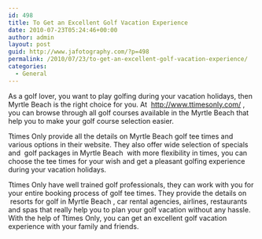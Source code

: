 ```yaml
---
id: 498
title: To Get an Excellent Golf Vacation Experience
date: 2010-07-23T05:24:46+00:00
author: admin
layout: post
guid: http://www.jafotography.com/?p=498
permalink: /2010/07/23/to-get-an-excellent-golf-vacation-experience/
categories:
  - General
---
```

As a golf lover, you want to play golfing during your vacation holidays, then Myrtle Beach is the right choice for you. At &nbsp;http://www.ttimesonly.com/&nbsp;, you can browse through all golf courses available in the Myrtle Beach that help you to make your golf course selection easier.

Ttimes Only provide all the details on Myrtle Beach golf tee times and various options in their website. They also offer wide selection of specials and &nbsp;golf packages in Myrtle Beach&nbsp; with more flexibility in times, you can choose the tee times for your wish and get a pleasant golfing experience during your vacation holidays.

Ttimes Only have well trained golf professionals, they can work with you for your entire booking process of golf tee times. They provide the details on &nbsp;resorts for golf in Myrtle Beach&nbsp;, car rental agencies, airlines, restaurants and spas that really help you to plan your golf vacation without any hassle. With the help of Ttimes Only, you can get an excellent golf vacation experience with your family and friends.